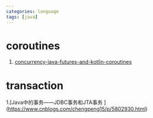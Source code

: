 ```yaml
---
categories: language
tags: [java]    
---
```


# coroutines
1. [concurrency-java-futures-and-kotlin-coroutines](https://dzone.com/articles/concurrency-java-futures-and-kotlin-coroutines)

# transaction
1.[Java中的事务——JDBC事务和JTA事务 ] (https://www.cnblogs.com/chengpeng15/p/5802930.html)